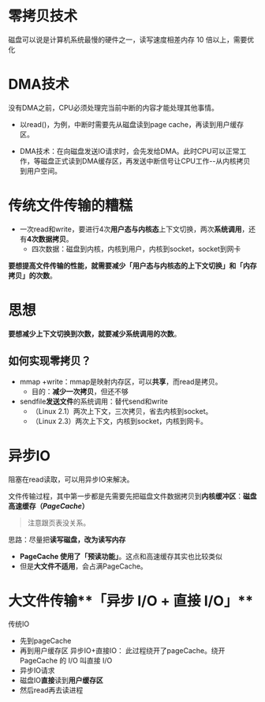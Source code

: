 # 零拷贝技术
磁盘可以说是计算机系统最慢的硬件之一，读写速度相差内存 10 倍以上，需要优化

# DMA技术
没有DMA之前，CPU必须处理完当前中断的内容才能处理其他事情。

- 以read()，为例，中断时需要先从磁盘读到page cache，再读到用户缓存区。

- DMA技术：在向磁盘发送IO请求时，会先发给DMA。此时CPU可以正常工作，等磁盘正式读到DMA缓存区，再发送中断信号让CPU工作--从内核拷贝到用户空间。


# 传统文件传输的糟糕
- 一次read和write，要进行4次**用户态与内核态**上下文切换，两次**系统调用**，还有**4次数据拷贝**。
	- 四次数据：磁盘到内核，内核到用户，内核到socket，socket到网卡

**要想提高文件传输的性能，就需要减少「用户态与内核态的上下文切换」和「内存拷贝」的次数**。

# 思想
**要想减少上下文切换到次数，就要减少系统调用的次数**。

## 如何实现零拷贝？
- mmap +write：mmap是映射内存区，可以**共享**，而read是拷贝。
	- 目的：**减少一次拷贝**，但还不够
- sendfile**发送文件**的系统调用：替代send和write
	- （Linux 2.1）两次上下文，三次拷贝，省去内核到socket。
	- （Linux 2.3）两次上下文，内核到socket，内核到网卡。


# 异步IO
阻塞在read读取，可以用异步IO来解决。

文件传输过程，其中第一步都是先需要先把磁盘文件数据拷贝到**内核缓冲区**：**磁盘高速缓存（_PageCache_）** 
> 注意跟页表没关系。


思路：尽量把**读写磁盘，改为读写内存**
- **PageCache 使用了「预读功能」**。这点和高速缓存其实也比较类似
- 但是**大文件不适用**，会占满PageCache。

# 大文件传输**「异步 I/O + 直接 I/O」**
传统IO
- 先到pageCache
- 再到用户缓存区
异步IO+直接IO：
此过程绕开了pageCache。绕开 PageCache 的 I/O 叫直接 I/O
- 异步IO请求
- 磁盘IO**直接**读到**用户缓存区**
- 然后read再去读进程